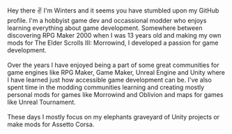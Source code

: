 
Hey there ✌️ I'm Winters and it seems you have stumbled upon my GitHub profile. I'm a hobbyist game dev and occassional modder who enjoys learning everything about game development. Somewhere between discovering RPG Maker 2000 when I was 13 years old and making my own mods for The Elder Scrolls III: Morrowind, I developed a passion for game development. 
</br></br>
Over the years I have enjoyed being a part of some great communities for game engines like RPG Maker, Game Maker, Unreal Engine and Unity where I have learned just how accessible game development can be. I've also spent time in the modding communities learning and creating mostly personal mods for games like Morrowind and Oblivion and maps for games like Unreal Tournament.
</br></br>
These days I mostly focus on my elephants graveyard of Unity projects or make mods for Assetto Corsa.
